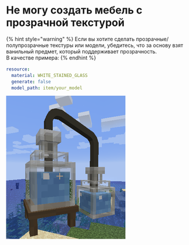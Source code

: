 # Не могу создать мебель с прозрачной текстурой

{% hint style="warning" %}
Если вы хотите сделать прозрачные/полупрозрачные текстуры или модели, убедитесь, что за основу взят ванильный предмет, который поддерживает прозрачность.  
В качестве примера:
{% endhint %}

```yaml
resource:
  material: WHITE_STAINED_GLASS
  generate: false
  model_path: item/your_model
```

![&#x41F;&#x440;&#x438;&#x43C;&#x435;&#x440;: &#x431;&#x443;&#x442;&#x44B;&#x43B;&#x43A;&#x438; &#x434;&#x43B;&#x44F; &#x437;&#x435;&#x43B;&#x438;&#x439; &#x441; &#x43F;&#x440;&#x43E;&#x437;&#x440;&#x430;&#x447;&#x43D;&#x43E;&#x441;&#x442;&#x44C;&#x44E;](../../.gitbook/assets/image%20%283%29.png)

